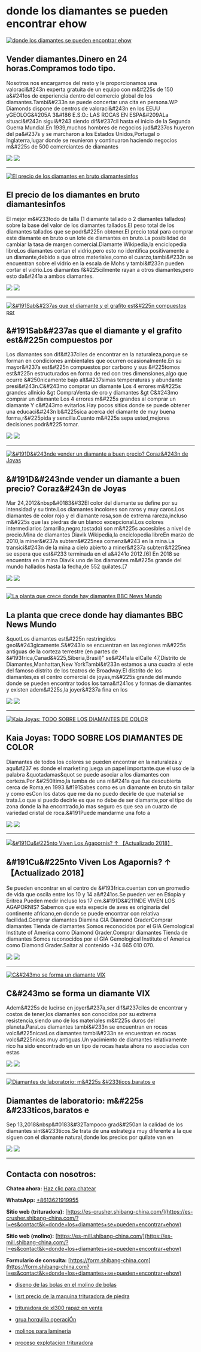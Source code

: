 # donde los diamantes se pueden encontrar ehow

<a href="https://swt.shibang-china.com/?l=es&img&k=donde+los+diamantes+se+pueden+encontrar+ehow" target="_blank">![donde los diamantes se pueden encontrar ehow](http://static.shibang-china.com/all-800x300/185.jpg)</a>

## Vender diamantes.Dinero en 24 horas.Compramos todo tipo.
Nosotros nos encargamos del resto y le proporcionamos una valoraci&#243n experta gratuita de un equipo con m&#225s de 150 a&#241os de experiencia dentro del comercio global de los diamantes.Tambi&#233n se puede concertar una cita en persona.WP Diamonds dispone de centros de valoraci&#243n en los EEUU yGEOLOG&#205A 3&#186 E.S.O.: LAS ROCAS EN ESPA&#209ALa situaci&#243n sigui&#243 siendo dif&#237cil hasta el inicio de la Segunda Guerra Mundial.En 1939,muchos hombres de negocios jud&#237os huyeron del pa&#237s y se marcharon a los Estados Unidos,Portugal o Inglaterra,lugar donde se reunieron y continuaron haciendo negocios m&#225s de 500 comerciantes de diamantes


<a href="https://whatsapp.shibangsoft.com/WhatsApp.php" target="_blank" title="WhatsApp">![](http://static.shibang-china.com/icon/whatsapp.png)</a> <a href="https://swt.shibang-china.com/?l=es&icon&k=donde+los+diamantes+se+pueden+encontrar+ehow" target="_blank">![](http://static.shibang-china.com/icon/chat-es.png)</a>

---

<a href="https://swt.shibang-china.com/?l=es&img&k=donde+los+diamantes+se+pueden+encontrar+ehow" target="_blank">![El precio de los diamantes en bruto diamantesinfos](http://static.shibang-china.com/all-800x300/1248.jpg)</a>

## El precio de los diamantes en bruto diamantesinfos
El mejor m&#233todo de talla (1 diamante tallado o 2 diamantes tallados) sobre la base del valor de los diamantes tallados.El peso total de los diamantes tallados que se podr&#225n obtener.El precio total para comprar este diamante en bruto o un lote de diamantes en bruto.La posibilidad de cambiar la tasa de margen comercial.Diamante Wikipedia,la enciclopedia libreLos diamantes cortan el vidrio,pero esto no identifica positivamente a un diamante,debido a que otros materiales,como el cuarzo,tambi&#233n se encuentran sobre el vidrio en la escala de Mohs y tambi&#233n pueden cortar el vidrio.Los diamantes f&#225cilmente rayan a otros diamantes,pero esto da&#241a a ambos diamantes.


<a href="https://whatsapp.shibangsoft.com/WhatsApp.php" target="_blank" title="WhatsApp">![](http://static.shibang-china.com/icon/whatsapp.png)</a> <a href="https://swt.shibang-china.com/?l=es&icon&k=donde+los+diamantes+se+pueden+encontrar+ehow" target="_blank">![](http://static.shibang-china.com/icon/chat-es.png)</a>

---

<a href="https://swt.shibang-china.com/?l=es&img&k=donde+los+diamantes+se+pueden+encontrar+ehow" target="_blank">![&#191Sab&#237as que el diamante y el grafito est&#225n compuestos por](http://static.shibang-china.com/all-800x300/1170.jpg)</a>

## &#191Sab&#237as que el diamante y el grafito est&#225n compuestos por
Los diamantes son dif&#237ciles de encontrar en la naturaleza,porque se forman en condiciones ambientales que ocurren ocasionalmente.En su mayor&#237a est&#225n compuestos por carbono y sus &#225tomos est&#225n estructurados en forma de red con tres dimensiones,algo que ocurre &#250nicamente bajo alt&#237simas temperaturas y abundante presi&#243n.C&#243mo comprar un diamante Los 4 errores m&#225s grandes alInicio &gt CompraVenta de oro y diamantes &gt C&#243mo comprar un diamante Los 4 errores m&#225s grandes al comprar un diamante Y c&#243mo evitarlos.Hay pocos sitios donde se puede obtener una educaci&#243n b&#225sica acerca del diamante de muy buena forma,r&#225pida y sencilla.Cuanto m&#225s sepa usted,mejores decisiones podr&#225 tomar.


<a href="https://whatsapp.shibangsoft.com/WhatsApp.php" target="_blank" title="WhatsApp">![](http://static.shibang-china.com/icon/whatsapp.png)</a> <a href="https://swt.shibang-china.com/?l=es&icon&k=donde+los+diamantes+se+pueden+encontrar+ehow" target="_blank">![](http://static.shibang-china.com/icon/chat-es.png)</a>

---

<a href="https://swt.shibang-china.com/?l=es&img&k=donde+los+diamantes+se+pueden+encontrar+ehow" target="_blank">![&#191D&#243nde vender un diamante a buen precio? Coraz&#243n de Joyas](http://static.shibang-china.com/all-800x300/1092.jpg)</a>

## &#191D&#243nde vender un diamante a buen precio? Coraz&#243n de Joyas
Mar 24,2012&nbsp&#0183&#32El color del diamante se define por su intensidad y su tinte.Los diamantes incolores son raros y muy caros.Los diamantes de color rojo y el diamante rosa,son de extrema rareza,incluso m&#225s que las piedras de un blanco excepcional.Los colores intermediarios (amarillo,negro,tostado) son m&#225s accesibles a nivel de precio.Mina de diamantes Diavik Wikipedia,la enciclopedia libreEn marzo de 2010,la miner&#237a subterr&#225nea comenz&#243 en la mina.La transici&#243n de la mina a cielo abierto a miner&#237a subterr&#225nea se espera que est&#233 terminada en el a&#241o 2012.[6] En 2018 se encuentra en la mina Diavik uno de los diamantes m&#225s grande del mundo hallados hasta la fecha,de 552 quilates.[7


<a href="https://whatsapp.shibangsoft.com/WhatsApp.php" target="_blank" title="WhatsApp">![](http://static.shibang-china.com/icon/whatsapp.png)</a> <a href="https://swt.shibang-china.com/?l=es&icon&k=donde+los+diamantes+se+pueden+encontrar+ehow" target="_blank">![](http://static.shibang-china.com/icon/chat-es.png)</a>

---

<a href="https://swt.shibang-china.com/?l=es&img&k=donde+los+diamantes+se+pueden+encontrar+ehow" target="_blank">![La planta que crece donde hay diamantes BBC News Mundo](http://static.shibang-china.com/all-800x300/106.jpg)</a>

## La planta que crece donde hay diamantes BBC News Mundo
&quotLos diamantes est&#225n restringidos geol&#243gicamente.S&#243lo se encuentran en las regiones m&#225s antiguas de la corteza terrestre (en partes de &#193frica,Canad&#225,Siberia,Brasil)" se&#241ala elCalle 47,Distrito de Diamantes,Manhattan,New YorkTambi&#233n estamos a una cuadra al este del famoso distrito de los teatros de Broadway.El distrito de los diamantes,es el centro comercial de joyas,m&#225s grande del mundo donde se pueden encontrar todos los tama&#241os y formas de diamantes y existen adem&#225s,la joyer&#237a fina en los


<a href="https://whatsapp.shibangsoft.com/WhatsApp.php" target="_blank" title="WhatsApp">![](http://static.shibang-china.com/icon/whatsapp.png)</a> <a href="https://swt.shibang-china.com/?l=es&icon&k=donde+los+diamantes+se+pueden+encontrar+ehow" target="_blank">![](http://static.shibang-china.com/icon/chat-es.png)</a>

---

<a href="https://swt.shibang-china.com/?l=es&img&k=donde+los+diamantes+se+pueden+encontrar+ehow" target="_blank">![Kaia Joyas: TODO SOBRE LOS DIAMANTES DE COLOR](http://static.shibang-china.com/all-800x300/90.jpg)</a>

## Kaia Joyas: TODO SOBRE LOS DIAMANTES DE COLOR
Diamantes de todos los colores se pueden encontrar en la naturaleza.y aqu&#237 es donde el marketing juega un papel importante.que el uso de la palabra &quotadamas&quot se puede asociar a los diamantes con certeza.Por &#250ltimo,la tumba de una ni&#241a que fue descubierta cerca de Roma,en 1993.&#191Sabes como es un diamante en bruto sin tallar y como esCon los datos que me da no puedo decirle de que material se trata.Lo que si puedo decirle es que no debe de ser diamante,por el tipo de zona donde la ha encontrado,lo mas seguro es que sea un cuarzo de variedad cristal de roca.&#191Puede mandarme una foto a


<a href="https://whatsapp.shibangsoft.com/WhatsApp.php" target="_blank" title="WhatsApp">![](http://static.shibang-china.com/icon/whatsapp.png)</a> <a href="https://swt.shibang-china.com/?l=es&icon&k=donde+los+diamantes+se+pueden+encontrar+ehow" target="_blank">![](http://static.shibang-china.com/icon/chat-es.png)</a>

---

<a href="https://swt.shibang-china.com/?l=es&img&k=donde+los+diamantes+se+pueden+encontrar+ehow" target="_blank">![&#191Cu&#225nto Viven Los Agapornis? ↑ 【Actualizado 2018】](http://static.shibang-china.com/all-800x300/645.jpg)</a>

## &#191Cu&#225nto Viven Los Agapornis? ↑ 【Actualizado 2018】
Se pueden encontrar en el centro de &#193frica.cuentan con un promedio de vida que oscila entre los 10 y 14 a&#241os.Se pueden ver en Etiopia y Eritrea.Pueden medir incluso los 17 cm.&#191D&#211NDE VIVEN LOS AGAPORNIS? Sabemos que esta especie de aves es originaria del continente africano,en donde se puede encontrar con relativa facilidad.Comprar diamantes Diamina GIA Diamond GraderComprar diamantes Tienda de diamantes Somos reconocidos por el GIA Gemological Institute of America como Diamond Grader.Comprar diamantes Tienda de diamantes Somos reconocidos por el GIA Gemological Institute of America como Diamond Grader.Saltar al contenido +34 665 010 070.


<a href="https://whatsapp.shibangsoft.com/WhatsApp.php" target="_blank" title="WhatsApp">![](http://static.shibang-china.com/icon/whatsapp.png)</a> <a href="https://swt.shibang-china.com/?l=es&icon&k=donde+los+diamantes+se+pueden+encontrar+ehow" target="_blank">![](http://static.shibang-china.com/icon/chat-es.png)</a>

---

<a href="https://swt.shibang-china.com/?l=es&img&k=donde+los+diamantes+se+pueden+encontrar+ehow" target="_blank">![C&#243mo se forma un diamante VIX](http://static.shibang-china.com/all-800x300/606.jpg)</a>

## C&#243mo se forma un diamante VIX
Adem&#225s de lucirse en joyer&#237a,ser dif&#237ciles de encontrar y costos de tener,los diamantes son conocidos por su extrema resistencia,siendo uno de los materiales m&#225s duros del planeta.ParaLos diamantes tambi&#233n se encuentran en rocas volc&#225nicasLos diamantes tambi&#233n se encuentran en rocas volc&#225nicas muy antiguas.Un yacimiento de diamantes relativamente rico ha sido encontrado en un tipo de rocas hasta ahora no asociadas con estas


<a href="https://whatsapp.shibangsoft.com/WhatsApp.php" target="_blank" title="WhatsApp">![](http://static.shibang-china.com/icon/whatsapp.png)</a> <a href="https://swt.shibang-china.com/?l=es&icon&k=donde+los+diamantes+se+pueden+encontrar+ehow" target="_blank">![](http://static.shibang-china.com/icon/chat-es.png)</a>

---

<a href="https://swt.shibang-china.com/?l=es&img&k=donde+los+diamantes+se+pueden+encontrar+ehow" target="_blank">![Diamantes de laboratorio: m&#225s &#233ticos,baratos e](http://static.shibang-china.com/all-800x300/791.jpg)</a>

## Diamantes de laboratorio: m&#225s &#233ticos,baratos e
Sep 13,2018&nbsp&#0183&#32Tampoco grad&#250an la calidad de los diamantes sint&#233ticos.Se trata de una estrategia muy diferente a la que siguen con el diamante natural,donde los precios por quilate van en

<a href="https://whatsapp.shibangsoft.com/WhatsApp.php" target="_blank" title="WhatsApp">![](http://static.shibang-china.com/icon/whatsapp.png)</a> <a href="https://swt.shibang-china.com/?l=es&icon&k=donde+los+diamantes+se+pueden+encontrar+ehow" target="_blank">![](http://static.shibang-china.com/icon/chat-es.png)</a>

---
## Contacta con nosotros:

**Chatea ahora:** [Haz clic para chatear](https://swt.shibang-china.com?l=es&contact&k=donde+los+diamantes+se+pueden+encontrar+ehow)

**WhatsApp:**  [+8613621919955](https://whatsapp.shibangsoft.com/WhatsApp.php)

**Sitio web (trituradora):** [https://es-crusher.shibang-china.com/](https://es-crusher.shibang-china.com/?l=es&contact&k=donde+los+diamantes+se+pueden+encontrar+ehow)

**Sitio web (molino):** [https://es-mill.shibang-china.com/](https://es-mill.shibang-china.com/?l=es&contact&k=donde+los+diamantes+se+pueden+encontrar+ehow)

**Formulario de consulta:** [https://form.shibang-china.com](https://form.shibang-china.com?l=es&contact&k=donde+los+diamantes+se+pueden+encontrar+ehow)

* [diseno de las bolas en el molino de bolas](../91/diseno%20de%20las%20bolas%20en%20el%20molino%20de%20bolas.md)

* [lisrt precio de la maquina trituradora de piedra](../94/lisrt%20precio%20de%20la%20maquina%20trituradora%20de%20piedra.md)

* [trituradora de xl300 rapaz en venta](../95/trituradora%20de%20xl300%20rapaz%20en%20venta.md)

* [grua horquilla operaciÓn](../83/grua%20horquilla%20operaci%C3%93n.md)

* [molinos para lamineria](../85/molinos%20para%20lamineria.md)

* [proceso explotacion trituradora](../85/proceso%20explotacion%20trituradora.md)